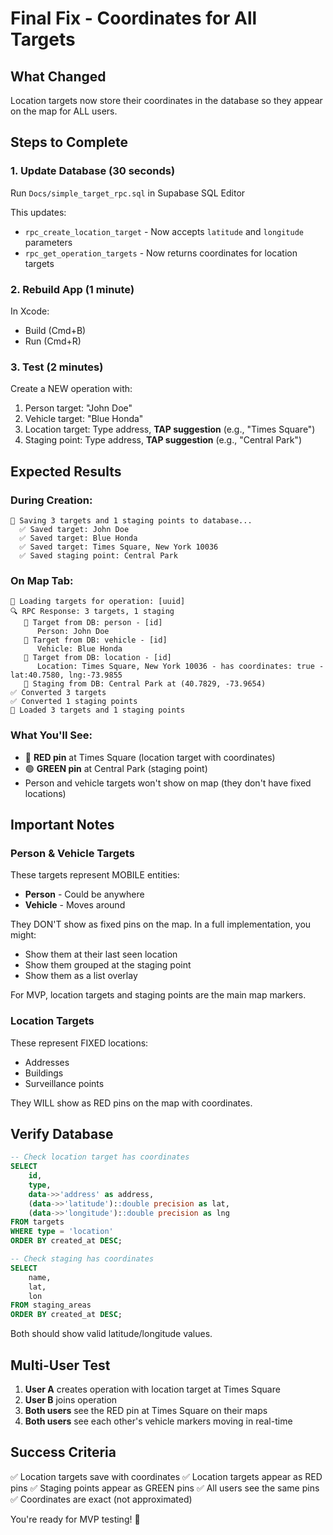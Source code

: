 # Final Fix - Coordinates for All Targets

## What Changed
Location targets now store their coordinates in the database so they appear on the map for ALL users.

## Steps to Complete

### 1. Update Database (30 seconds)
Run `Docs/simple_target_rpc.sql` in Supabase SQL Editor

This updates:
- `rpc_create_location_target` - Now accepts `latitude` and `longitude` parameters
- `rpc_get_operation_targets` - Now returns coordinates for location targets

### 2. Rebuild App (1 minute)
In Xcode:
- Build (Cmd+B)
- Run (Cmd+R)

### 3. Test (2 minutes)
Create a NEW operation with:
1. Person target: "John Doe"
2. Vehicle target: "Blue Honda"
3. Location target: Type address, **TAP suggestion** (e.g., "Times Square")
4. Staging point: Type address, **TAP suggestion** (e.g., "Central Park")

## Expected Results

### During Creation:
```
💾 Saving 3 targets and 1 staging points to database...
  ✅ Saved target: John Doe
  ✅ Saved target: Blue Honda
  ✅ Saved target: Times Square, New York 10036
  ✅ Saved staging point: Central Park
```

### On Map Tab:
```
🔄 Loading targets for operation: [uuid]
🔍 RPC Response: 3 targets, 1 staging
   🎯 Target from DB: person - [id]
      Person: John Doe
   🎯 Target from DB: vehicle - [id]
      Vehicle: Blue Honda
   🎯 Target from DB: location - [id]
      Location: Times Square, New York 10036 - has coordinates: true - lat:40.7580, lng:-73.9855
   📍 Staging from DB: Central Park at (40.7829, -73.9654)
✅ Converted 3 targets
✅ Converted 1 staging points
📍 Loaded 3 targets and 1 staging points
```

### What You'll See:
- 🔴 **RED pin** at Times Square (location target with coordinates)
- 🟢 **GREEN pin** at Central Park (staging point)
- Person and vehicle targets won't show on map (they don't have fixed locations)

## Important Notes

### Person & Vehicle Targets
These targets represent MOBILE entities:
- **Person** - Could be anywhere
- **Vehicle** - Moves around

They DON'T show as fixed pins on the map. In a full implementation, you might:
- Show them at their last seen location
- Show them grouped at the staging point
- Show them as a list overlay

For MVP, location targets and staging points are the main map markers.

### Location Targets
These represent FIXED locations:
- Addresses
- Buildings
- Surveillance points

They WILL show as RED pins on the map with coordinates.

## Verify Database

```sql
-- Check location target has coordinates
SELECT 
    id,
    type,
    data->>'address' as address,
    (data->>'latitude')::double precision as lat,
    (data->>'longitude')::double precision as lng
FROM targets
WHERE type = 'location'
ORDER BY created_at DESC;

-- Check staging has coordinates
SELECT 
    name,
    lat,
    lon
FROM staging_areas
ORDER BY created_at DESC;
```

Both should show valid latitude/longitude values.

## Multi-User Test

1. **User A** creates operation with location target at Times Square
2. **User B** joins operation
3. **Both users** see the RED pin at Times Square on their maps
4. **Both users** see each other's vehicle markers moving in real-time

## Success Criteria

✅ Location targets save with coordinates
✅ Location targets appear as RED pins
✅ Staging points appear as GREEN pins
✅ All users see the same pins
✅ Coordinates are exact (not approximated)

You're ready for MVP testing! 🎉

